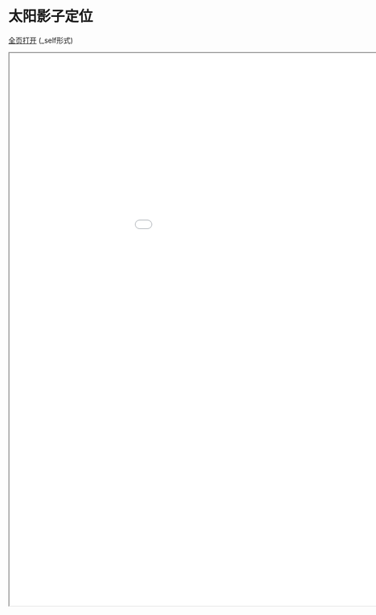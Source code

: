 
# 太阳影子定位
[全页打开](/texpdf/part-sxjm-chap-taiyangyingzi.pdf) (_self形式)
<div class="pdf-class">
    <iframe  src=/texpdf/part-sxjm-chap-taiyangyingzi.pdf width="1100" height="1100">
    </iframe>
</div>
